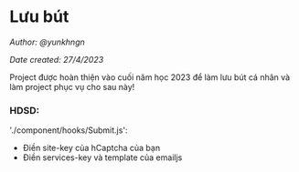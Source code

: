 # Lưu bút
*Author: @yunkhngn*

*Date created: 27/4/2023*

Project được hoàn thiện vào cuối năm học 2023 để làm lưu bút cá nhân và làm project phục vụ cho sau này!

### HDSD:
'./component/hooks/Submit.js':
- Điền site-key của hCaptcha của bạn
- Điền services-key và template của emailjs